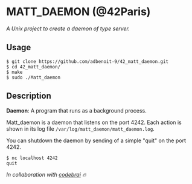 # MATT_DAEMON (@42Paris)
*A Unix project to create a daemon of type server.*

## Usage
```
$ git clone https://github.com/adbenoit-9/42_matt_daemon.git
$ cd 42_matt_daemon/
$ make
$ sudo ./Matt_daemon
```

## Description

**Daemon**: A program that runs as a background process.

Matt_daemon is a daemon that listens on the port 4242. Each action is shown in its log file `/var/log/matt_daemon/matt_daemon.log`.

You can shutdown the daemon by sending of a simple "quit" on the port 4242.
```
$ nc localhost 4242
quit
```


*In collaboration with [codebrai](https://github.com/codebrai) 🔥*
